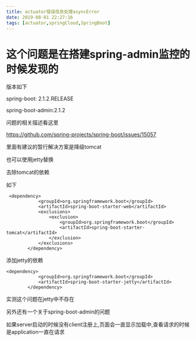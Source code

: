 ```yaml
---
title: actuator错误信息处理asyncError
date: 2019-08-01 22:27:16
tags: [actuator,springCloud,SpringBoot]
---
```


# 这个问题是在搭建spring-admin监控的时候发现的

版本如下

spring-boot: 2.1.2.RELEASE

spring-boot-admin:2.1.2

问题的相关描述看这里

https://github.com/spring-projects/spring-boot/issues/15057

里面有建议的暂行解决方案是降级tomcat

也可以使用jetty替换

去除tomcat的依赖

<!--more-->

如下

```
 <dependency>
            <groupId>org.springframework.boot</groupId>
            <artifactId>spring-boot-starter-web</artifactId>
            <exclusions>
                <exclusion>
                    <groupId>org.springframework.boot</groupId>
                    <artifactId>spring-boot-starter-tomcat</artifactId>
                </exclusion>
            </exclusions>
        </dependency>
```

添加jetty的依赖

```
<dependency>
            <groupId>org.springframework.boot</groupId>
            <artifactId>spring-boot-starter-jetty</artifactId>
        </dependency>
```


实测这个问题在jetty中不存在

另外还有一个关于spring-boot-admin的问题

如果server启动的时候没有client注册上,页面会一直显示加载中,查看请求的时候是application一直在请求